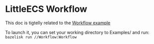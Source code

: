 # LittleECS Workflow

This doc is tigtelly related to the [Workflow example](../Examples/Workflow/main.cpp)

To launch it, you can set your working directory to Examples/ and run:
    ```
    bazelisk run //Workflow:Workflow
    ```

